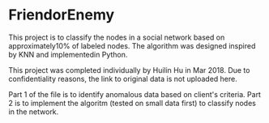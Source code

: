# FriendorEnemy

This project is to classify the nodes in a social network based on approximately10% of labeled nodes. The algorithm was designed inspired by KNN and implementedin Python.

This project was completed individually by Huilin Hu in Mar 2018. Due to confidentiality reasons, the link to original data is not uploaded here.

Part 1 of the file is to identify anomalous data based on client's criteria. Part 2 is to implement the algoritm (tested on small data first) to classify nodes in the network. 
